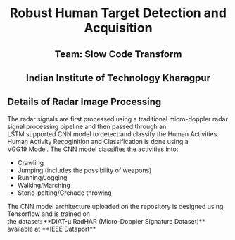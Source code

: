 <center><h1>Robust Human Target Detection and Acquisition</h1>
<h2>Team: Slow Code Transform</h2>
<h2>Indian Institute of Technology Kharagpur</h2> </center>

<h2> Details of Radar Image Processing </h2>
The radar signals are first processed using a traditional micro-doppler radar signal processing pipeline and then passed through an 
<br>LSTM supported CNN model to detect and classify the Human Activities. Human Activity Recoginition and Classification is done using a
<br>VGG19 Model. The CNN model classifies the activities into:
<UL>
  <li>Crawling</li>
  <li>Jumping (includes the possibility of weapons)</li>
  <li>Running/Jogging</li>
  <li>Walking/Marching</li>
  <li>Stone-pelting/Grenade throwing</li>
</UL>
The CNN model architecture uploaded on the repository is designed using <a src="https://www.tensorflow.org/">Tensorflow</a> and is trained on
<br> the dataset: <a src = "https://ieee-dataport.org/documents/diat-%CE%BCradhar-radar-micro-doppler-signature-dataset-human-suspicious-activity-recognition"> **DIAT-μ RadHAR (Micro-Doppler Signature Dataset)** </a> available at <a src="https://ieee-dataport.org/"> **IEEE Dataport** </a> 
